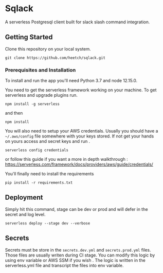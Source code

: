 # Sqlack

A serverless Postgresql client built for slack slash command integration.
## Getting Started

Clone this repository on your local system.

`git clone https://github.com/heetch/sqlack.git`

### Prerequisites and Installation
To install and run the app you'll need Python 3.7 and node 12.15.0.

You need to get the serverless framework working on your machine.
To get serverless and upgrade plugins run.
```
npm install -g serverless
```
and then
```
npm install
```

You will also need to setup your AWS credentials. Usually you should have a `~/.aws/config` file somewhere with your keys stored. If not get your hands on yours access and secret keys and run .
```
serverless config credentials
```
 or follow this guide if you want a more in depth walkthrough :
https://serverless.com/framework/docs/providers/aws/guide/credentials/

You'll finally need to install the requirements 
```
pip install -r requirements.txt
```

## Deployment

Simply hit this command, stage can be dev or prod and will defer in the secret and log level.

```
serverless deploy --stage dev --verbose
```
## Secrets
Secrets must be store in the `secrets.dev.yml` and `secrets.prod.yml` files. Those files are usually writen during CI stage. You can modify this logic by using env variable or AWS SSM if you wish . The logic is written in the serverless.yml file and transcript the files into env variable.